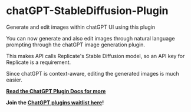 # chatGPT-StableDiffusion-Plugin
Generate and edit images within chatGPT UI using this plugin

You can now generate and also edit images through natural language prompting through the chatGPT image generation plugin.

This makes API calls Replicate's Stable Diffusion model, so an API key for Replicate is a requirement.

Since chatGPT is context-aware, editing the generated images is much easier.


**[Read the ChatGPT Plugin Docs for more](https://platform.openai.com/docs/plugins/introduction)**


**Join the [ChatGPT plugins waitlist here](https://openai.com/waitlist/plugins)!**
